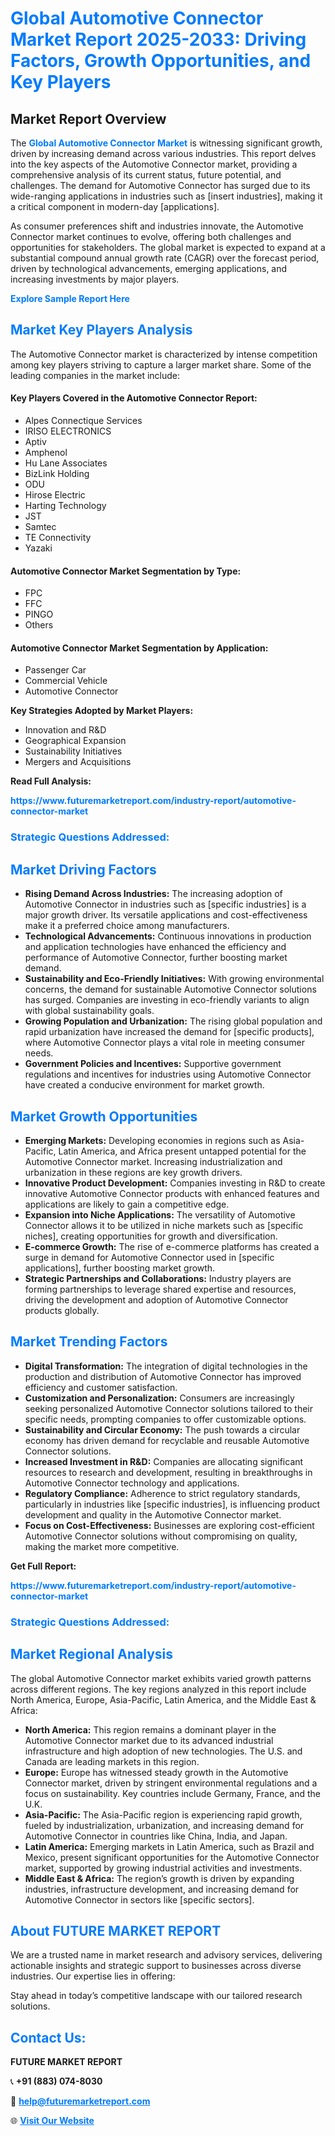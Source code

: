 <h1 style="color: #007BFF;">Global Automotive Connector Market Report 2025-2033: Driving Factors, Growth Opportunities, and Key Players</h1>

<section id="overview">
<h2>Market Report Overview</h2>
<p>The <a href="https://www.futuremarketreport.com/industry-report/automotive-connector-market" style="color: #007BFF; text-decoration: none;"><strong>Global Automotive Connector Market</strong></a> is witnessing significant growth, driven by increasing demand across various industries. This report delves into the key aspects of the Automotive Connector market, providing a comprehensive analysis of its current status, future potential, and challenges. The demand for Automotive Connector has surged due to its wide-ranging applications in industries such as [insert industries], making it a critical component in modern-day [applications].</p>
<p>As consumer preferences shift and industries innovate, the Automotive Connector market continues to evolve, offering both challenges and opportunities for stakeholders. The global market is expected to expand at a substantial compound annual growth rate (CAGR) over the forecast period, driven by technological advancements, emerging applications, and increasing investments by major players.</p>
</section>

<section id="overview">
<p><a href="https://www.futuremarketreport.com/request-sample/reportId=126271" style="color: #007BFF; text-decoration: none;"><strong>Explore Sample Report Here</strong></a></p>
</section>

<section id="key-players">
<h2 style="color: #007BFF;">Market Key Players Analysis</h2>
<p>The Automotive Connector market is characterized by intense competition among key players striving to capture a larger market share. Some of the leading companies in the market include:</p>
<h4>Key Players Covered in the Automotive Connector Report:</h4>
<ul><li>Alpes Connectique Services</li><li>IRISO ELECTRONICS</li><li>Aptiv</li><li>Amphenol</li><li>Hu Lane Associates</li><li>BizLink Holding</li><li>ODU</li><li>Hirose Electric</li><li>Harting Technology</li><li>JST</li><li>Samtec</li><li>TE Connectivity</li><li>Yazaki</li></ul>
<h4>Automotive Connector Market Segmentation by Type:</h4>
<ul><li>FPC</li><li>FFC</li><li>PINGO</li><li>Others</li></ul>

<h4>Automotive Connector Market Segmentation by Application:</h4>
<ul><li>Passenger Car</li><li>Commercial Vehicle</li><li>Automotive Connector</li></ul>
<p><strong>Key Strategies Adopted by Market Players:</strong></p>
<ul>
<li>Innovation and R&D</li>
<li>Geographical Expansion</li>
<li>Sustainability Initiatives</li>
<li>Mergers and Acquisitions</li>
</ul>
</section>

<section>
<p><strong>Read Full Analysis: </strong></p><a href="https://www.futuremarketreport.com/industry-report/automotive-connector-market" style="color: #007BFF; text-decoration: none;"><strong>https://www.futuremarketreport.com/industry-report/automotive-connector-market</strong></a>
<h3 style="color: #007BFF;">Strategic Questions Addressed:</h3>
</section>

<section id="driving-factors">
<h2 style="color: #007BFF;">Market Driving Factors</h2>
<ul>
<li><strong>Rising Demand Across Industries:</strong> The increasing adoption of Automotive Connector in industries such as [specific industries] is a major growth driver. Its versatile applications and cost-effectiveness make it a preferred choice among manufacturers.</li>
<li><strong>Technological Advancements:</strong> Continuous innovations in production and application technologies have enhanced the efficiency and performance of Automotive Connector, further boosting market demand.</li>
<li><strong>Sustainability and Eco-Friendly Initiatives:</strong> With growing environmental concerns, the demand for sustainable Automotive Connector solutions has surged. Companies are investing in eco-friendly variants to align with global sustainability goals.</li>
<li><strong>Growing Population and Urbanization:</strong> The rising global population and rapid urbanization have increased the demand for [specific products], where Automotive Connector plays a vital role in meeting consumer needs.</li>
<li><strong>Government Policies and Incentives:</strong> Supportive government regulations and incentives for industries using Automotive Connector have created a conducive environment for market growth.</li>
</ul>
</section>

<section id="growth-opportunities">
<h2 style="color: #007BFF;">Market Growth Opportunities</h2>
<ul>
<li><strong>Emerging Markets:</strong> Developing economies in regions such as Asia-Pacific, Latin America, and Africa present untapped potential for the Automotive Connector market. Increasing industrialization and urbanization in these regions are key growth drivers.</li>
<li><strong>Innovative Product Development:</strong> Companies investing in R&D to create innovative Automotive Connector products with enhanced features and applications are likely to gain a competitive edge.</li>
<li><strong>Expansion into Niche Applications:</strong> The versatility of Automotive Connector allows it to be utilized in niche markets such as [specific niches], creating opportunities for growth and diversification.</li>
<li><strong>E-commerce Growth:</strong> The rise of e-commerce platforms has created a surge in demand for Automotive Connector used in [specific applications], further boosting market growth.</li>
<li><strong>Strategic Partnerships and Collaborations:</strong> Industry players are forming partnerships to leverage shared expertise and resources, driving the development and adoption of Automotive Connector products globally.</li>
</ul>
</section>

<section id="trending-factors">
<h2 style="color: #007BFF;">Market Trending Factors</h2>
<ul>
<li><strong>Digital Transformation:</strong> The integration of digital technologies in the production and distribution of Automotive Connector has improved efficiency and customer satisfaction.</li>
<li><strong>Customization and Personalization:</strong> Consumers are increasingly seeking personalized Automotive Connector solutions tailored to their specific needs, prompting companies to offer customizable options.</li>
<li><strong>Sustainability and Circular Economy:</strong> The push towards a circular economy has driven demand for recyclable and reusable Automotive Connector solutions.</li>
<li><strong>Increased Investment in R&D:</strong> Companies are allocating significant resources to research and development, resulting in breakthroughs in Automotive Connector technology and applications.</li>
<li><strong>Regulatory Compliance:</strong> Adherence to strict regulatory standards, particularly in industries like [specific industries], is influencing product development and quality in the Automotive Connector market.</li>
<li><strong>Focus on Cost-Effectiveness:</strong> Businesses are exploring cost-efficient Automotive Connector solutions without compromising on quality, making the market more competitive.</li>
</ul>
</section>

<section>
<p><strong>Get Full Report: </strong></p><a href="https://www.futuremarketreport.com/industry-report/automotive-connector-market" style="color: #007BFF; text-decoration: none;"><strong>https://www.futuremarketreport.com/industry-report/automotive-connector-market</strong></a>
<h3 style="color: #007BFF;">Strategic Questions Addressed:</h3>
</section>


<section id="regional-analysis">
<h2 style="color: #007BFF;">Market Regional Analysis</h2>
<p>The global Automotive Connector market exhibits varied growth patterns across different regions. The key regions analyzed in this report include North America, Europe, Asia-Pacific, Latin America, and the Middle East & Africa:</p>
<ul>
<li><strong>North America:</strong> This region remains a dominant player in the Automotive Connector market due to its advanced industrial infrastructure and high adoption of new technologies. The U.S. and Canada are leading markets in this region.</li>
<li><strong>Europe:</strong> Europe has witnessed steady growth in the Automotive Connector market, driven by stringent environmental regulations and a focus on sustainability. Key countries include Germany, France, and the U.K.</li>
<li><strong>Asia-Pacific:</strong> The Asia-Pacific region is experiencing rapid growth, fueled by industrialization, urbanization, and increasing demand for Automotive Connector in countries like China, India, and Japan.</li>
<li><strong>Latin America:</strong> Emerging markets in Latin America, such as Brazil and Mexico, present significant opportunities for the Automotive Connector market, supported by growing industrial activities and investments.</li>
<li><strong>Middle East & Africa:</strong> The region’s growth is driven by expanding industries, infrastructure development, and increasing demand for Automotive Connector in sectors like [specific sectors].</li>
</ul>
</section>

<footer>
<h2 style="color: #007BFF;">About FUTURE MARKET REPORT</h2>
<p>We are a trusted name in market research and advisory services, delivering actionable insights and strategic support to businesses across diverse industries. Our expertise lies in offering:</p>

<p>Stay ahead in today’s competitive landscape with our tailored research solutions.</p>

<h2 style="color: #007BFF;">Contact Us:</h2>
<p><strong>FUTURE MARKET REPORT</strong></p>
<p>📞 <strong>+91 (883) 074-8030</strong></p>
<p>📧 <strong><a href="mailto:help@futuremarketreport.com" style="color: #007BFF;">help@futuremarketreport.com</a></strong></p>
<p>🌐 <strong><a href="https://www.futuremarketreport.com/" style="color: #007BFF;">Visit Our Website</a></strong></p>
</footer>